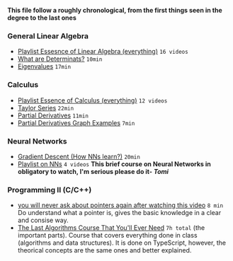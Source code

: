 **This file follow a roughly chronological, from the first things seen in the degree to the last ones**

### General Linear Algebra
- [Playlist Essesnce of Linear Algebra (everything)](https://www.youtube.com/playlist?list=PLZHQObOWTQDPD3MizzM2xVFitgF8hE_ab) `16 videos`
- [What are Determinats?](https://www.youtube.com/watch?v=Ip3X9LOh2dk&list=PLZHQObOWTQDPD3MizzM2xVFitgF8hE_ab&index=6&t=154s) `10min`
- [Eigenvalues](https://www.youtube.com/watch?v=PFDu9oVAE-g&list=PLZHQObOWTQDPD3MizzM2xVFitgF8hE_ab&index=14) `17min`

### Calculus
- [Playlist Essence of Calculus (everything)](https://www.youtube.com/playlist?list=PLZHQObOWTQDMsr9K-rj53DwVRMYO3t5Yr) `12 videos`
- [Taylor Series](https://www.youtube.com/watch?v=3d6DsjIBzJ4&list=PLZHQObOWTQDMsr9K-rj53DwVRMYO3t5Yr&index=11) `22min`
- [Partial Derivatives](https://www.youtube.com/watch?v=AXqhWeUEtQU) `11min`
- [Partial Derivatives Graph Examples](https://www.youtube.com/watch?v=dfvnCHqzK54) `7min`

### Neural Networks
- [Gradient Descent (How NNs learn?)](https://www.youtube.com/watch?v=IHZwWFHWa-w) `20min`
- [Playlist on NNs](https://www.youtube.com/playlist?list=PLZHQObOWTQDNU6R1_67000Dx_ZCJB-3pi) `4 videos`
**This brief course on Neural Networks in obligatory to watch, I'm serious please do it- *Tomi***

### Programming II (C/C++)
- [you will never ask about pointers again after watching this video](https://www.youtube.com/watch?v=2ybLD6_2gKM) `8 min` Do understand what a pointer is, gives the basic knowledge in a clear and consise way.
- [The Last Algorithms Course That You'll Ever Need](https://frontendmasters.com/courses/algorithms) `7h total` (the important parts). Course that covers everything done in class (algorithms and data structures). It is done on TypeScript, however, the theorical concepts are the same ones and better explained.
